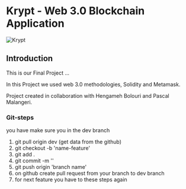 # Krypt - Web 3.0 Blockchain Application
![Krypt](https://i.ibb.co/DVF4tNW/image.png)

## Introduction
This is our Final Project ...

In this Project we used web 3.0 methodologies, Solidity and Metamask.

Project created in collaboration with Hengameh Bolouri and Pascal Malangeri.


### Git-steps
you have make sure you in the dev branch
1) git pull origin dev (get data from the github)
2) git checkout -b 'name-feature' 
3) git add .
4) git commit -m ''
5) git push origin 'branch name'
6) on github create pull request from your branch to dev branch
7) for next feature you have to these steps again



